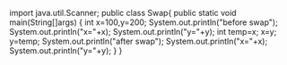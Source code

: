 import java.util.Scanner;
public class Swap{
public static void main(String[]args)
{
 int x=100,y=200;
 System.out.println("before swap");
 System.out.println("x="+x);
 System.out.println("y="+y);
 int temp=x;
 x=y;
 y=temp;
 System.out.println("after swap");
 System.out.println("x="+x);
 System.out.println("y="+y);
 }
}
